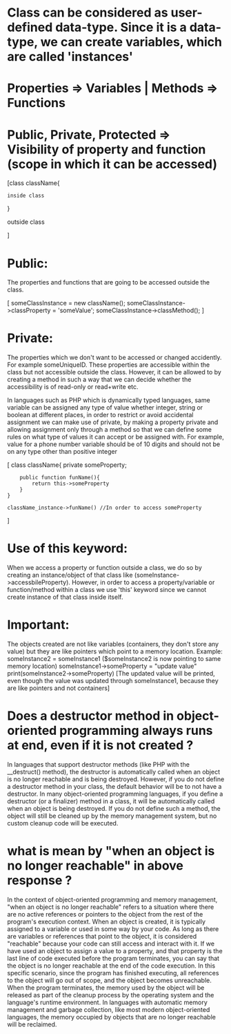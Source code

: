 # Class can be considered as user-defined data-type. Since it is a data-type, we can create variables, which are called 'instances'

# Properties => Variables | Methods => Functions

# Public, Private, Protected => Visibility of property and function (scope in which it can be accessed)

[class className{

    inside class
}

outside class

]

# Public: 
The properties and functions that are going to be accessed outside the class.

[
someClassInstance = new className();
someClassInstance->classProperty = 'someValue';
someClassInstance->classMethod();
]

# Private:
The properties which we don't want to be accessed or changed accidently. For example someUniqueID. These properties are accessible within the class but not accessible outside the class. However, it can be allowed to by creating a method in such a way that we can decide whether the accessibility is of read-only or read+write etc.

In languages such as PHP which is dynamically typed languages, same variable can be assigned any type of value whether integer, string or boolean at different places, in order to restrict or avoid accidental assignment we can make use of private, by making a property private and allowing assignment only through a method so that we can define some rules on what type of values it can accept or be assigned with. For example, value for a phone number variable should be of 10 digits and should not be on any type other than positive integer


[
    class className{
        private someProperty;

        public function funName(){
            return this->someProperty
        }
    }

    className_instance->funName() //In order to access someProperty

]


# Use of this keyword:
When we access a property or function outside a class, we do so by creating an instance/object of that class like (someInstance->accessbileProperty). However, in order to access a property/variable or function/method within a class we use 'this' keyword since we cannot create instance of that class inside itself.

# Important:
The objects created are not like variables (containers, they don't store any value) but they are like pointers which point to a memory location. Example:
someInstance2 = someInstance1 ($someInstance2 is now pointing to same memory location)
someInstance1->someProperty = "update value"
print(someInstance2->someProperty) [The updated value will be printed, even though the value was updated through someInstance1, because they are like pointers and not containers]

# Does a destructor method in object-oriented programming always runs at end, even if it is not created ?

In languages that support destructor methods (like PHP with the __destruct() method), the destructor is automatically called when an object is no longer reachable and is being destroyed. However, if you do not define a destructor method in your class, the default behavior will be to not have a destructor.  In many object-oriented programming languages, if you define a destructor (or a finalizer) method in a class, it will be automatically called when an object is being destroyed. If you do not define such a method, the object will still be cleaned up by the memory management system, but no custom cleanup code will be executed.

# what is mean by "when an object is no longer reachable"  in above response ?

In the context of object-oriented programming and memory management, "when an object is no longer reachable" refers to a situation where there are no active references or pointers to the object from the rest of the program's execution context. When an object is created, it is typically assigned to a variable or used in some way by your code. As long as there are variables or references that point to the object, it is considered "reachable" because your code can still access and interact with it.
If we have used an object to assign a value to a property, and that property is the last line of code executed before the program terminates, you can say that the object is no longer reachable at the end of the code execution. In this specific scenario, since the program has finished executing, all references to the object will go out of scope, and the object becomes unreachable. When the program terminates, the memory used by the object will be released as part of the cleanup process by the operating system and the language's runtime environment. In languages with automatic memory management and garbage collection, like most modern object-oriented languages, the memory occupied by objects that are no longer reachable will be reclaimed.


